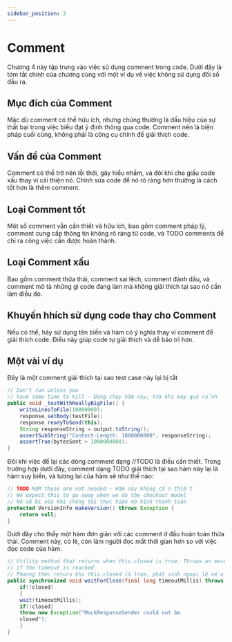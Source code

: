 ```yaml
---
sidebar_position: 3
---
```


# Comment

Chương 4 này tập trung vào việc sử dụng comment trong code. Dưới đây là tóm tắt chính của chương cùng với một ví dụ về việc không sử dụng đối số đầu ra.

## Mục đích của Comment

Mặc dù comment có thể hữu ích, nhưng chúng thường là dấu hiệu của sự thất bại trong việc biểu đạt ý định thông qua code. Comment nên là biện pháp cuối cùng, không phải là công cụ chính để giải thích code.

## Vấn đề của Comment

Comment có thể trở nên lỗi thời, gây hiểu nhầm, và đôi khi che giấu code xấu thay vì cải thiện nó. Chỉnh sửa code để nó rõ ràng hơn thường là cách tốt hơn là thêm comment.

## Loại Comment tốt

Một số comment vẫn cần thiết và hữu ích, bao gồm comment pháp lý, comment cung cấp thông tin không rõ ràng từ code, và TODO comments để chỉ ra công việc cần được hoàn thành.

## Loại Comment xấu

Bao gồm comment thừa thải, comment sai lệch, comment đánh dấu, và comment mô tả những gì code đang làm mà không giải thích tại sao nó cần làm điều đó.

## Khuyến hhích sử dụng code thay cho Comment

Nếu có thể, hãy sử dụng tên biến và hàm có ý nghĩa thay vì comment để giải thích code. Điều này giúp code tự giải thích và dễ bảo trì hơn.

## Một vài ví dụ

Đây là một comment giải thích tại sao test case này lại bị tắt

```java
// Don't run unless you
// have some time to kill – Đừng chạy hàm này, trừ khi mày quá rảnh
public void _testWithReallyBigFile() {
    writeLinesToFile(10000000);
    response.setBody(testFile);
    response.readyToSend(this);
    String responseString = output.toString();
    assertSubString("Content-Length: 1000000000", responseString);
    assertTrue(bytesSent > 1000000000);
}
```

Đôi khi việc để lại các dòng comment dạng //TODO là điều cần thiết. Trong trường hợp dưới đây, comment dạng TODO giải thích tại sao hàm này lại là hàm suy biến, và tương lai của hàm sẽ như
thế nào:

```java
// TODO-MdM these are not needed – Hàm này không cần thiết
// We expect this to go away when we do the checkout model
// Nó sẽ bị xóa khi chúng tôi thực hiện mô hình thanh toán
protected VersionInfo makeVersion() throws Exception {
    return null;
}
```

Dưới đây cho thấy một hàm đơn giản với các comment ở đầu hoàn toàn thừa thải. Comment này, có lẽ, còn làm người đọc mất thời gian hơn so với việc đọc code của hàm.

```java
// Utility method that returns when this.closed is true. Throws an exception
// if the timeout is reached.
// Phương thức return khi this.closed là true, phát sinh ngoại lệ nếu hết thời gian chờ
public synchronized void waitForClose(final long timeoutMillis) throws Exception {
    if(!closed)
    {
    wait(timeoutMillis);
    if(!closed)
    throw new Exception("MockResponseSender could not be
    closed");
    }
}
```
